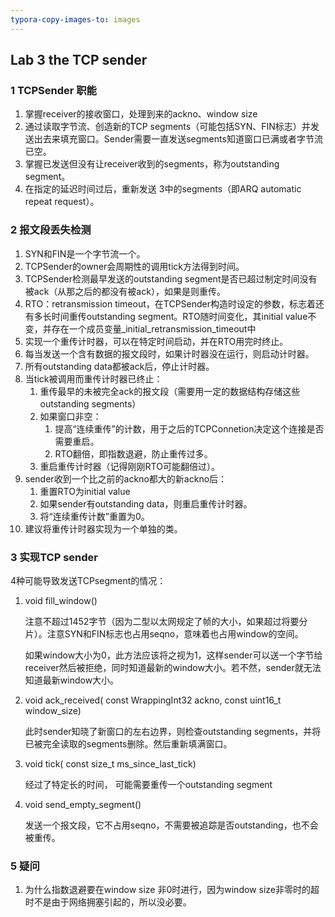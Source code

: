 ```yaml
---
typora-copy-images-to: images
---
```


## Lab 3  the TCP sender

### 1 TCPSender 职能

1. 掌握receiver的接收窗口，处理到来的ackno、window size
2. 通过读取字节流、创造新的TCP segments（可能包括SYN、FIN标志）并发送出去来填充窗口。Sender需要一直发送segments知道窗口已满或者字节流已空。
3. 掌握已发送但没有让receiver收到的segments，称为outstanding segment。
4. 在指定的延迟时间过后，重新发送 3中的segments（即ARQ automatic repeat request）。

### 2 报文段丢失检测

1. SYN和FIN是一个字节流一个。
2. TCPSender的owner会周期性的调用tick方法得到时间。
3. TCPSender检测最早发送的outstanding segment是否已超过制定时间没有被ack（从那之后的都没有被ack），如果是则重传。
4. RTO：retransmission timeout，在TCPSender构造时设定的参数，标志着还有多长时间重传outstanding segment。RTO随时间变化，其initial value不变，并存在一个成员变量_initial_retransmission_timeout中
5. 实现一个重传计时器，可以在特定时间启动，并在RTO用完时终止。
6. 每当发送一个含有数据的报文段时，如果计时器没在运行，则启动计时器。
7. 所有outstanding data都被ack后，停止计时器。
8. 当tick被调用而重传计时器已终止：
   1. 重传最早的未被完全ack的报文段（需要用一定的数据结构存储这些outstanding segments）
   2. 如果窗口非空：
      1. 提高“连续重传”的计数，用于之后的TCPConnetion决定这个连接是否需要重启。
      2. RTO翻倍，即指数退避，防止重传过多。
   3. 重启重传计时器（记得刚刚RTO可能翻倍过）。
9. sender收到一个比之前的ackno都大的新ackno后：
   1. 重置RTO为initial value
   2. 如果sender有outstanding data，则重启重传计时器。
   3. 将“连续重传计数”重置为0。
10. 建议将重传计时器实现为一个单独的类。



### 3 实现TCP sender

4种可能导致发送TCPsegment的情况：

1. void fill_window()

   注意不超过1452字节（因为二型以太网规定了帧的大小，如果超过将要分片）。注意SYN和FIN标志也占用seqno，意味着也占用window的空间。

   如果window大小为0，此方法应该将之视为1，这样sender可以送一个字节给receiver然后被拒绝，同时知道最新的window大小。若不然，sender就无法知道最新window大小。

2. void ack_received( const WrappingInt32 ackno, const uint16_t window_size)

   此时sender知晓了新窗口的左右边界，则检查outstanding segments，并将已被完全读取的segments删除。然后重新填满窗口。

3. void tick( const size_t ms_since_last_tick)

   经过了特定长的时间， 可能需要重传一个outstanding segment

4. void send_empty_segment()

   发送一个报文段，它不占用seqno，不需要被追踪是否outstanding，也不会被重传。

### 5 疑问

1. 为什么指数退避要在window size 非0时进行，因为window size非零时的超时不是由于网络拥塞引起的，所以没必要。